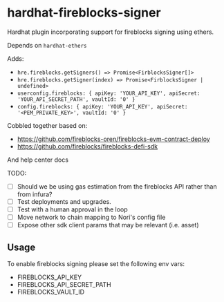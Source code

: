 # hardhat-fireblocks-signer

Hardhat plugin incorporating support for fireblocks signing using ethers.

Depends on `hardhat-ethers`

Adds:

- `hre.fireblocks.getSigners() => Promise<FirblocksSigner[]>`
- `hre.fireblocks.getSigner(index) => Promise<FirblocksSigner | undefined>`
- `userconfig.fireblocks: { apiKey: 'YOUR_API_KEY', apiSecret: 'YOUR_API_SECRET_PATH', vaultId: '0' }`
- `config.fireblocks: { apiKey: 'YOUR_API_KEY', apiSecret: '<PEM_PRIVATE_KEY>', vaultId: '0' }`

Cobbled together based on:

- https://github.com/fireblocks-oren/fireblocks-evm-contract-deploy
- https://github.com/fireblocks/fireblocks-defi-sdk

And help center docs

TODO:

- [ ] Should we be using gas estimation from the fireblocks API rather than from infura?
- [ ] Test deployments and upgrades.
- [ ] Test with a human approval in the loop
- [ ] Move network to chain mapping to Nori's config file
- [ ] Expose other sdk client params that may be relevant (i.e. asset)

## Usage

To enable fireblocks signing please set the following env vars:

- FIREBLOCKS_API_KEY
- FIREBLOCKS_API_SECRET_PATH
- FIREBLOCKS_VAULT_ID
